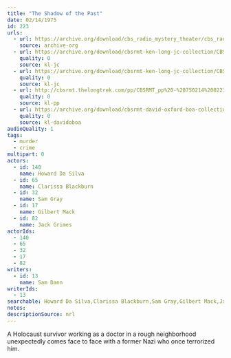 ```yaml
---
title: "The Shadow of the Past"
date: 02/14/1975
id: 223
urls: 
  - url: https://archive.org/download/cbs_radio_mystery_theater/cbs_radio_mystery_theater-0201-0250.zip/cbs_radio_mystery_theater-0201-0250%2Fcbsrmt_0223_the_shadow_of_the_past.mp3
    source: archive-org
  - url: https://archive.org/download/cbsrmt-ken-long-jc-collection/CBSRMT - 750214 0223 Shadow Of The Past vbr kb -intro_jc.mp3
    quality: 0
    source: kl-jc
  - url: https://archive.org/download/cbsrmt-ken-long-jc-collection/CBSRMT - 750214 0223 Shadow Of The Past vbr oz_jc.mp3
    quality: 0
    source: kl-jc
  - url: http://cbsrmt.thelongtrek.com/pp/CBSRMT_pp%20-%20750214%200223%20The%20Shadow%20of%20the%20Past.mp3
    quality: 0
    source: kl-pp
  - url: https://archive.org/download/cbsrmt-david-oxford-boa-collection/CBSRMT-750214-0223-The-Shadow-of-the-Past-(51-22)-[2007]-{BoA}.mp3
    quality: 0
    source: kl-davidoboa
audioQuality: 1
tags: 
  - murder
  - crime
multipart: 0
actors:  
  - id: 140
    name: Howard Da Silva  
  - id: 65
    name: Clarissa Blackburn  
  - id: 32
    name: Sam Gray  
  - id: 17
    name: Gilbert Mack  
  - id: 82
    name: Jack Grimes
actorIds:  
  - 140  
  - 65  
  - 32  
  - 17  
  - 82
writers:  
  - id: 13
    name: Sam Dann
writerIds:  
  - 13
searchable: Howard Da Silva,Clarissa Blackburn,Sam Gray,Gilbert Mack,Jack Grimes Sam Dann
notes: 
descriptionSource: nrl
---
```

A Holocaust survivor working as a doctor in a rough neighborhood unexpectedly comes face to face with a former Nazi who once terrorized him. 